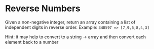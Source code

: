 # Reverse Numbers

Given a non-negative integer, return an array containing a list of independent digits in reverse order. Example: `348597 => [7,9,5,8,4,3]`

Hint: it may help to convert to a string -> array  and then convert each element back to a number